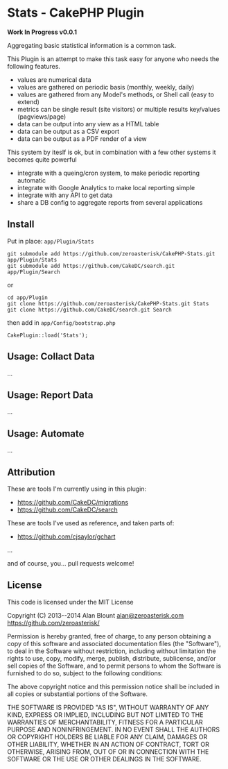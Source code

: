 # Stats - CakePHP Plugin

**Work In Progress v0.0.1**

Aggregating basic statistical information is a common task.

This Plugin is an attempt to make this task easy for anyone who needs the
following features.

* values are numerical data
* values are gathered on periodic basis (monthly, weekly, daily)
* values are gathered from any Model's methods, or Shell call (easy to extend)
* metrics can be single result (site visitors) or multiple results key/values (pagviews/page)
* data can be output into any view as a HTML table
* data can be output as a CSV export
* data can be output as a PDF render of a view

This system by iteslf is ok, but in combination with a few other systems it
becomes quite powerful

* integrate with a queing/cron system, to make periodic reporting automatic
* integrate with Google Analytics to make local reporting simple
* integrate with any API to get data
* share a DB config to aggregate reports from several applications

## Install

Put in place: `app/Plugin/Stats`

    git submodule add https://github.com/zeroasterisk/CakePHP-Stats.git app/Plugin/Stats
    git submodule add https://github.com/CakeDC/search.git app/Plugin/Search

or

    cd app/Plugin
    git clone https://github.com/zeroasterisk/CakePHP-Stats.git Stats
    git clone https://github.com/CakeDC/search.git Search

then add in `app/Config/bootstrap.php`

    CakePlugin::load('Stats');

## Usage: Collact Data

...

## Usage: Report Data

...

## Usage: Automate

...

## Attribution

These are tools I'm currently using in this plugin:

* https://github.com/CakeDC/migrations
* https://github.com/CakeDC/search

These are tools I've used as reference, and taken parts of:

* https://github.com/cjsaylor/gchart

...

and of course, you... pull requests welcome!

## License

This code is licensed under the MIT License


Copyright (C) 2013--2014 Alan Blount <alan@zeroasterisk.com> https://github.com/zeroasterisk/

Permission is hereby granted, free of charge, to any person obtaining a copy of
this software and associated documentation files (the "Software"), to deal in
the Software without restriction, including without limitation the rights to
use, copy, modify, merge, publish, distribute, sublicense, and/or sell copies
of the Software, and to permit persons to whom the Software is furnished to do
so, subject to the following conditions:

The above copyright notice and this permission notice shall be included in all
copies or substantial portions of the Software.

THE SOFTWARE IS PROVIDED "AS IS", WITHOUT WARRANTY OF ANY KIND, EXPRESS OR
IMPLIED, INCLUDING BUT NOT LIMITED TO THE WARRANTIES OF MERCHANTABILITY,
FITNESS FOR A PARTICULAR PURPOSE AND NONINFRINGEMENT. IN NO EVENT SHALL THE
AUTHORS OR COPYRIGHT HOLDERS BE LIABLE FOR ANY CLAIM, DAMAGES OR OTHER
LIABILITY, WHETHER IN AN ACTION OF CONTRACT, TORT OR OTHERWISE, ARISING FROM,
OUT OF OR IN CONNECTION WITH THE SOFTWARE OR THE USE OR OTHER DEALINGS IN THE
SOFTWARE.

